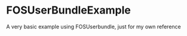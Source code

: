 FOSUserBundleExample
====================

A very basic example using FOSUserbundle, just for my own reference
